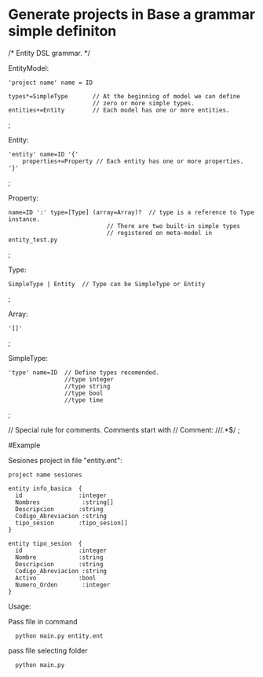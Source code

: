 # Generate projects in Base a grammar simple definiton

/*
  Entity DSL grammar.
*/

EntityModel:


    'project name' name = ID

    types*=SimpleType       // At the beginning of model we can define
                            // zero or more simple types.
    entities+=Entity        // Each model has one or more entities.
;

Entity:


    'entity' name=ID '{'
        properties+=Property // Each entity has one or more properties.
    '}'
;

Property:


    name=ID ':' type=[Type] (array=Array)?  // type is a reference to Type instance.
                                // There are two built-in simple types
                                // registered on meta-model in entity_test.py
;


Type:


    SimpleType | Entity  // Type can be SimpleType or Entity
;

Array:


    '[]' 
;

SimpleType:


    'type' name=ID  // Define types recomended.
                    //type integer
                    //type string   
                    //type bool
                    //type time
;


// Special rule for comments. Comments start with //
Comment:
    /\/\/.*$/
;


#Example

Sesiones project in file "entity.ent":

    project name sesiones

    entity info_basica  {
      id                :integer
      Nombres            :string[]
      Descripcion       :string
      Codigo_Abreviacion :string
      tipo_sesion       :tipo_sesion[]
    }

    entity tipo_sesion  {
      id                :integer
      Nombre            :string
      Descripcion       :string
      Codigo_Abreviacion :string
      Activo            :bool
      Numero_Orden       :integer
    }
    
    
Usage:

Pass file in command

      python main.py entity.ent

pass file selecting folder

      python main.py


